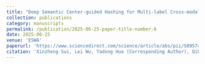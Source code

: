 ```yaml
---
title: "Deep Semantic Center-guided Hashing for Multi-label Cross-modal Retrieval"
collection: publications
category: manuscripts
permalink: /publication/2025-06-25-paper-title-number-6
date: 2025-06-25
venue: 'ESWA'
paperurl: 'https://www.sciencedirect.com/science/article/abs/pii/S0957417425023656'
citation: 'Xinzheng Sui, Lei Wu, Yadong Huo (Corresponding Author), Qibing Qin, Lei Huang, Wenfeng Zhang, "Deep semantic center-guided hashing for multi-label cross-modal retrieval," Expert Systems with Applications, vol. 295, pp. 128747, doi: 10.1016/J.ESWA.2025.128747.'
---
```


